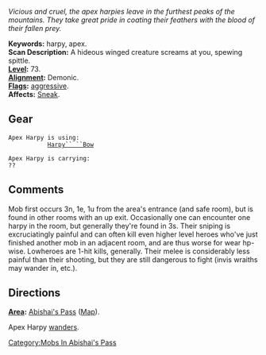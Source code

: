 *Vicious and cruel, the apex harpies leave in the furthest peaks of the
mountains. They take great pride in coating their feathers with the
blood of their fallen prey.*

**Keywords:** harpy, apex.  
**Scan Description:** A hideous winged creature screams at you, spewing
spittle.  
**[Level](Level.md "wikilink"):** 73.  
**[Alignment](Alignment.md "wikilink"):** Demonic.  
**[Flags](:Category:_Mob_Types.md "wikilink"):**
[aggressive](Aggressive_Mobs.md "wikilink").  
**Affects:** [Sneak](Sneak "wikilink").  

## Gear

`Apex Harpy is using:`  
<wielded>`           `[`Harpy`` ``Bow`](Harpy_Bow "wikilink")

`Apex Harpy is carrying:`  
`??`

## Comments

Mob first occurs 3n, 1e, 1u from the area's entrance (and safe room),
but is found in other rooms with an up exit. Occasionally one can
encounter one harpy in the room, but generally they're found in 3s.
Their sniping is excruciatingly painful and can often kill even higher
level heroes who've just finished another mob in an adjacent room, and
are thus worse for wear hp-wise. Lowheroes are 1-hit kills, generally.
Their melee is considerably less painful than their shooting, but they
are still dangerous to fight (invis wraiths may wander in, etc.).

## Directions

**[Area](:Category:_Areas.md "wikilink"):** [Abishai's
Pass](:Category:_Abishai's_Pass.md "wikilink")
([Map](Abishai's_Pass_Map.md "wikilink")).

Apex Harpy [wanders](Wandering_Mobs.md "wikilink").

[Category:Mobs In Abishai's
Pass](Category:Mobs_In_Abishai's_Pass "wikilink")
